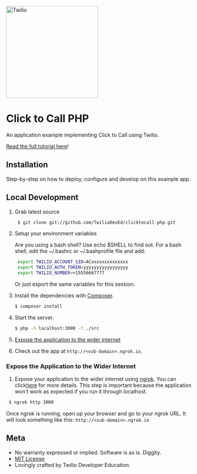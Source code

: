 <a href="https://www.twilio.com">
  <img src="https://static0.twilio.com/marketing/bundles/marketing/img/logos/wordmark-red.svg" alt="Twilio" width="250" />
</a>

# Click to Call PHP

An application example implementing Click to Call using Twilio.

[Read the full tutorial here](https://www.twilio.com/docs/tutorials/walkthrough/click-to-call/php)!

## Installation

Step-by-step on how to deploy, configure and develop on this example app.

## Local Development

1. Grab latest source

    ```bash
     $ git clone git://github.com/TwilioDevEd/clicktocall-php.git
    ```

1. Setup your environment variables

   Are you using a bash shell? Use echo $SHELL to find out. For a bash
   shell, edit the ~/.bashrc or ~/.bashprofile file and add:

   ```sh
    export TWILIO_ACCOUNT_SID=ACxxxxxxxxxxxxxx
    export TWILIO_AUTH_TOKEN=yyyyyyyyyyyyyyyyy
    export TWILIO_NUMBER=+15556667777
   ```

   Or just export the same variables for this session.

1. Install the dependencies with [Composer](https://getcomposer.org/).

   ```bash
   $ composer install
   ```

1. Start the server.

   ```bash
   $ php -S localhost:3000 -t ./src
   ```   

1. [Expose the application to the wider internet](#expose-the-application-to-the-wider-internet)

1. Check out the app at `http://<sub-domain>.ngrok.io`.

### Expose the Application to the Wider Internet

1. Expose your application to the wider internet using [ngrok](http://ngrok.com).
   You can click[here](#expose-the-application-to-the-wider-internet)
   for more details. This step is important because the application won't
   work as expected if you run it through localhost.

  ```bash
   $ ngrok http 3000
  ```

  Once ngrok is running, open up your browser and go to your ngrok URL.
  It will look something like this: `http://<sub-domain>.ngrok.io`

## Meta

 * No warranty expressed or implied. Software is as is. Diggity.
 * [MIT License](http://www.opensource.org/licenses/mit-license.html)
 * Lovingly crafted by Twilio Developer Education.
